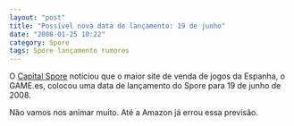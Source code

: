 ```yaml
---
layout: "post"
title: "Possível nova data de lançamento: 19 de junho"
date: "2008-01-25 10:22"
category: Spore
tags: Spore lançamento rumores
---
```


O [Capital Spore](http://spore.capitalsim.net/noticias/?sitio=csp&noticia=1612) noticiou que o maior site de venda de jogos da Espanha, o GAME.es, colocou uma data de lançamento do Spore para 19 de junho de 2008.

Não vamos nos animar muito. Até a Amazon já errou essa previsão.
